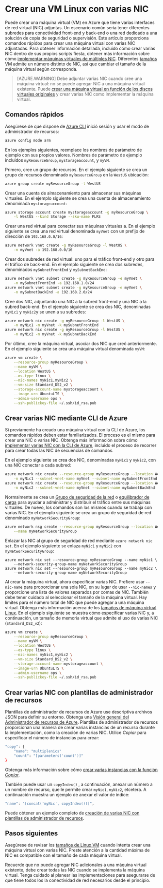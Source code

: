 <properties
   pageTitle="Crear una VM Linux con varias NIC | Microsoft Azure"
   description="Obtenga información sobre cómo crear una VM Linux con varias NIC conectadas a través de las plantillas de Azure CLI o administrador de recursos."
   services="virtual-machines-linux"
   documentationCenter=""
   authors="iainfoulds"
   manager="timlt"
   editor=""/>

<tags
   ms.service="virtual-machines-linux"
   ms.devlang="na"
   ms.topic="article"
   ms.tgt_pltfrm="vm-linux"
   ms.workload="infrastructure"
   ms.date="10/27/2016"
   ms.author="iainfou"/>

# <a name="creating-a-linux-vm-with-multiple-nics"></a>Crear una VM Linux con varias NIC
Puede crear una máquina virtual (VM) en Azure que tiene varias interfaces de red virtual (NIC) adjuntas. Un escenario común sería tener diferentes subredes para conectividad front-end y back-end o una red dedicado a una solución de copia de seguridad o supervisión. Este artículo proporciona comandos rápidos para crear una máquina virtual con varias NIC adjuntadas. Para obtener información detallada, incluido cómo crear varias NIC dentro de sus propios scripts fiesta, obtener más información sobre cómo [implementar máquinas virtuales de múltiples NIC](../virtual-network/virtual-network-deploy-multinic-arm-cli.md). Diferentes [tamaños VM](virtual-machines-linux-sizes.md) admite un número distinto de NIC, así que cambiar el tamaño de la máquina virtual según corresponda.

>[AZURE.WARNING] Debe adjuntar varias NIC cuando cree una máquina virtual: no se puede agregar NIC a una máquina virtual existente. Puede [crear una máquina virtual en función de los discos virtuales originales](virtual-machines-linux-copy-vm.md) y crear varias NIC como implementar la máquina virtual.

## <a name="quick-commands"></a>Comandos rápidos
Asegúrese de que dispone de [Azure CLI](../xplat-cli-install.md) inició sesión y usar el modo de administrador de recursos:

```bash
azure config mode arm
```

En los ejemplos siguientes, reemplace los nombres de parámetro de ejemplo con sus propios valores. Nombres de parámetro de ejemplo incluidos `myResourceGroup`, `mystorageaccount`, y `myVM`.

Primero, cree un grupo de recursos. En el ejemplo siguiente se crea un grupo de recursos denominado `myResourceGroup` en la `WestUS` ubicación:

```bash
azure group create myResourceGroup -l WestUS
```

Crear una cuenta de almacenamiento para almacenar sus máquinas virtuales. En el ejemplo siguiente se crea una cuenta de almacenamiento denominada `mystorageaccount`:

```bash
azure storage account create mystorageaccount -g myResourceGroup \
    -l WestUS --kind Storage --sku-name PLRS
```

Crear una red virtual para conectar sus máquinas virtuales a. En el ejemplo siguiente se crea una red virtual denominada `myVnet` con un prefijo de dirección de `192.168.0.0/16`:

```bash
azure network vnet create -g myResourceGroup -l WestUS \
    -n myVnet -a 192.168.0.0/16
```

Crear dos subredes de red virtual: uno para el tráfico front-end y otro para el tráfico de back-end. En el ejemplo siguiente se crea dos subredes, denominados `mySubnetFrontEnd` y `mySubnetBackEnd`:

```bash
azure network vnet subnet create -g myResourceGroup -e myVnet \
    -n mySubnetFrontEnd -a 192.168.1.0/24
azure network vnet subnet create -g myResourceGroup -e myVnet \
    -n mySubnetBackEnd -a 192.168.2.0/24
```

Cree dos NIC, adjuntando una NIC a la subred front-end y una NIC a la subred back-end. En el ejemplo siguiente se crea dos NIC, denominadas `myNic1` y `myNic2`y se unen a su subredes:

```bash
azure network nic create -g myResourceGroup -l WestUS \
    -n myNic1 -m myVnet -k mySubnetFrontEnd
azure network nic create -g myResourceGroup -l WestUS \
    -n myNic2 -m myVnet -k mySubnetBackEnd
```

Por último, cree la máquina virtual, asociar dos NIC que creó anteriormente. En el ejemplo siguiente se crea una máquina virtual denominada `myVM`:

```bash
azure vm create \
    --resource-group myResourceGroup \
    --name myVM \
    --location WestUS \
    --os-type linux \
    --nic-names myNic1,myNic2 \
    --vm-size Standard_DS2_v2 \
    --storage-account-name mystorageaccount \
    --image-urn UbuntuLTS \
    --admin-username ops \
    --ssh-publickey-file ~/.ssh/id_rsa.pub
```

## <a name="creating-multiple-nics-using-azure-cli"></a>Crear varias NIC mediante CLI de Azure
Si previamente ha creado una máquina virtual con la CLI de Azure, los comandos rápidos deben estar familiarizados. El proceso es el mismo para crear una NIC o varias NIC. Obtenga más información sobre cómo [implementar varias NIC con la CLI de Azure](../virtual-network/virtual-network-deploy-multinic-arm-cli.md), incluido el proceso de recorrer para crear todas las NIC de secuencias de comandos.

En el ejemplo siguiente se crea dos NIC, denominadas `myNic1` y `myNic2`, con una NIC conectar a cada subred:

```bash
azure network nic create --resource-group myResourceGroup --location WestUS \
    -n myNic1 --subnet-vnet-name myVnet --subnet-name mySubnetFrontEnd
azure network nic create --resource-group myResourceGroup --location WestUS \
    -n myNic2 --subnet-vnet-name myVnet --subnet-name mySubnetBackEnd
```

Normalmente se crea un [Grupo de seguridad de la red](../virtual-network/virtual-networks-nsg.md) o [equilibrador de carga](../load-balancer/load-balancer-overview.md) para ayudar a administrar y distribuir el tráfico entre sus máquinas virtuales. De nuevo, los comandos son los mismos cuando se trabaja con varias NIC. En el ejemplo siguiente se crea un grupo de seguridad de red denominado `myNetworkSecurityGroup`:

```bash
azure network nsg create --resource-group myResourceGroup --location WestUS \
    --name myNetworkSecurityGroup
```

Enlazar las NIC al grupo de seguridad de red mediante `azure network nic set`. En el ejemplo siguiente se enlaza `myNic1` y `myNic2` con `myNetworkSecurityGroup`:

```bashazure 
azure network nic set --resource-group myResourceGroup --name myNic1 \
    --network-security-group-name myNetworkSecurityGroup
azure network nic set --resource-group myResourceGroup --name myNic2 \
    --network-security-group-name myNetworkSecurityGroup
```

Al crear la máquina virtual, ahora especificar varias NIC. Prefiere usar `--nic-name` para proporcionar una sola NIC, en su lugar de usar `--nic-names` y proporcione una lista de valores separados por comas de NIC. También debe tener cuidado al seleccionar el tamaño de la máquina virtual. Hay límites para el número total de NIC que puede agregar a una máquina virtual. Obtenga más información acerca de los [tamaños de máquina virtual Linux](virtual-machines-linux-sizes.md). En el ejemplo siguiente se muestra cómo especificar varias NIC y, a continuación, un tamaño de memoria virtual que admite el uso de varias NIC (`Standard_DS2_v2`):

```bash
azure vm create \
    --resource-group myResourceGroup \
    --name myVM \
    --location WestUS \
    --os-type linux \
    --nic-names myNic1,myNic2 \
    --vm-size Standard_DS2_v2 \
    --storage-account-name mystorageaccount \
    --image-urn UbuntuLTS \
    --admin-username ops \
    --ssh-publickey-file ~/.ssh/id_rsa.pub
```

## <a name="creating-multiple-nics-using-resource-manager-templates"></a>Crear varias NIC con plantillas de administrador de recursos
Plantillas de administrador de recursos de Azure use descriptiva archivos JSON para definir su entorno. Obtenga una [Visión general del Administrador de recursos de Azure](../azure-resource-manager/resource-group-overview.md). Plantillas de administrador de recursos proporcionan una manera de crear varias instancias de un recurso durante la implementación, como la creación de varias NIC. Utilice *Copiar* para especificar el número de instancias para crear:

```bash
"copy": {
    "name": "multiplenics"
    "count": "[parameters('count')]"
}
```

Obtenga más información sobre cómo [crear varias instancias con la función *Copiar*](../resource-group-create-multiple.md). 

También puede usar un `copyIndex()` , a continuación, anexar un número a un nombre de recurso, que le permite crear `myNic1`, `myNic2`, etcetera. A continuación muestra un ejemplo de anexar el valor de índice:

```bash
"name": "[concat('myNic', copyIndex())]", 
```

Puede obtener un ejemplo completo de [creación de varias NIC con plantillas de administrador de recursos](../virtual-network/virtual-network-deploy-multinic-arm-template.md).

## <a name="next-steps"></a>Pasos siguientes
Asegúrese de revisar los [tamaños de Linux VM](virtual-machines-linux-sizes.md) cuando intenta crear una máquina virtual con varias NIC. Preste atención a la cantidad máxima de NIC es compatible con el tamaño de cada máquina virtual. 

Recuerde que no puede agregar NIC adicionales a una máquina virtual existente, debe crear todas las NIC cuando se implementa la máquina virtual. Tenga cuidado al planear las implementaciones para asegurarse de que tiene todos los la conectividad de red necesarios desde el principio.
